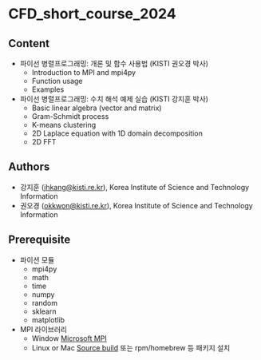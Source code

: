# CFD_short_course_2024

## Content
- 파이선 병렬프로그래밍: 개론 및 함수 사용법 (KISTI 권오경 박사)
  - Introduction to MPI and mpi4py
  - Function usage
  - Examples
- 파이선 병렬프로그래밍: 수치 해석 예제 실습 (KISTI 강지훈 박사)
  - Basic linear algebra (vector and matrix)
  - Gram-Schmidt process
  - K-means clustering
  - 2D Laplace equation with 1D domain decomposition
  - 2D FFT

## Authors
- 강지훈 (jhkang@kisti.re.kr), Korea Institute of Science and Technology Information
- 권오경 (okkwon@kisti.re.kr), Korea Institute of Science and Technology Information

## Prerequisite
- 파이션 모듈
  - mpi4py
  - math
  - time
  - numpy
  - random
  - sklearn
  - matplotlib
- MPI 라이브러리
  - Window
    [Microsoft MPI](https://www.microsoft.com/en-us/download/details.aspx?id=105289)
  - Linux or Mac
    [Source build](https://mpi4py.readthedocs.io/en/stable/appendix.html#building-mpi) 또는 rpm/homebrew 등 패키지 설치 

